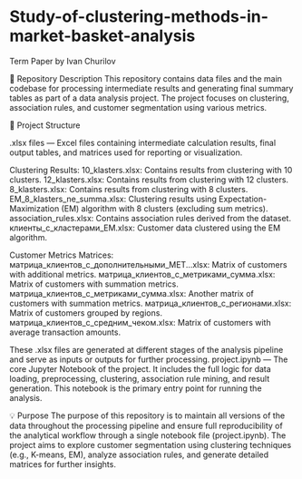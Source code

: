 # Study-of-clustering-methods-in-market-basket-analysis
Term Paper by Ivan Churilov

📁 Repository Description
This repository contains data files and the main codebase for processing intermediate results and generating final summary tables as part of a data analysis project. The project focuses on clustering, association rules, and customer segmentation using various metrics.

📂 Project Structure

.xlsx files — Excel files containing intermediate calculation results, final output tables, and matrices used for reporting or visualization.

Clustering Results:
10_klasters.xlsx: Contains results from clustering with 10 clusters.
12_klasters.xlsx: Contains results from clustering with 12 clusters.
8_klasters.xlsx: Contains results from clustering with 8 clusters.
EM_8_klasters_ne_summa.xlsx: Clustering results using Expectation-Maximization (EM) algorithm with 8 clusters (excluding sum metrics).
association_rules.xlsx: Contains association rules derived from the dataset.
клиенты_c_кластерами_EM.xlsx: Customer data clustered using the EM algorithm.

Customer Metrics Matrices:
матрица_клиентов_c_дополнительными_MET...xlsx: Matrix of customers with additional metrics.
матрица_клиентов_c_метриками_сумма.xlsx: Matrix of customers with summation metrics.
матрица_клиентов_c_метриками_сумма.xlsx: Another matrix of customers with summation metrics.
матрица_клиентов_c_регионами.xlsx: Matrix of customers grouped by regions.
матрица_клиентов_c_средним_чеком.xlsx: Matrix of customers with average transaction amounts.

These .xlsx files are generated at different stages of the analysis pipeline and serve as inputs or outputs for further processing.
project.ipynb — The core Jupyter Notebook of the project. It includes the full logic for data loading, preprocessing, clustering, association rule mining, and result generation. This notebook is the primary entry point for running the analysis.

💡 Purpose
The purpose of this repository is to maintain all versions of the data throughout the processing pipeline and ensure full reproducibility of the analytical workflow through a single notebook file (project.ipynb). The project aims to explore customer segmentation using clustering techniques (e.g., K-means, EM), analyze association rules, and generate detailed matrices for further insights.
